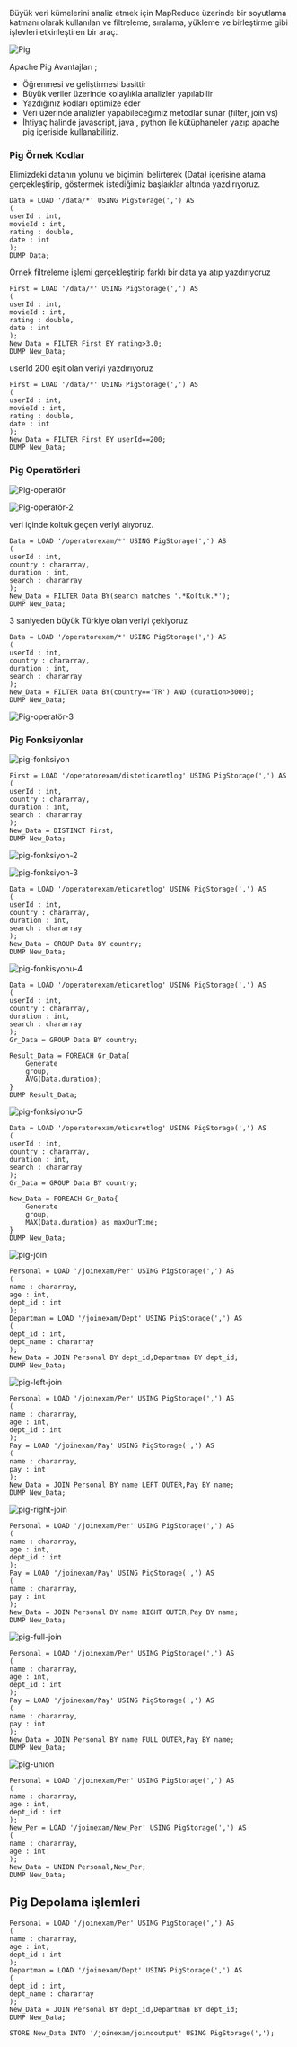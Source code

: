 Büyük veri kümelerini analiz etmek için MapReduce üzerinde bir soyutlama katmanı olarak kullanılan ve filtreleme, sıralama, yükleme ve birleştirme gibi işlevleri etkinleştiren bir araç.

![Pig](https://github.com/Teknoloji-Filozofu/Big_Data/blob/main/_media/Pig.PNG)

Apache Pig Avantajları ; 

- Öğrenmesi ve geliştirmesi basittir
- Büyük veriler üzerinde kolaylıkla analizler yapılabilir
- Yazdığınız kodları optimize eder 
- Veri üzerinde analizler yapabileceğimiz metodlar sunar (filter, join vs)
- İhtiyaç halinde javascript, java , python ile kütüphaneler yazıp apache pig içeriside kullanabiliriz.


### Pig Örnek Kodlar
Elimizdeki datanın yolunu ve biçimini belirterek (Data) içerisine atama gerçekleştirip, göstermek istediğimiz başlaıklar altında yazdırıyoruz.


```pig
Data = LOAD '/data/*' USING PigStorage(',') AS
(
userId : int,
movieId : int,
rating : double,
date : int
);
DUMP Data;
```
Örnek filtreleme işlemi gerçekleştirip farklı bir data ya atıp yazdırıyoruz

```pig
First = LOAD '/data/*' USING PigStorage(',') AS
(
userId : int,
movieId : int,
rating : double,
date : int
);
New_Data = FILTER First BY rating>3.0;
DUMP New_Data;
```
userId  200 eşit olan veriyi yazdırıyoruz

```pig
First = LOAD '/data/*' USING PigStorage(',') AS
(
userId : int,
movieId : int,
rating : double,
date : int
);
New_Data = FILTER First BY userId==200;
DUMP New_Data;
```

### Pig Operatörleri

![Pig-operatör](https://github.com/Teknoloji-Filozofu/Big_Data/blob/main/_media/Pig-operat%C3%B6r.PNG)

![Pig-operatör-2](https://github.com/Teknoloji-Filozofu/Big_Data/blob/main/_media/Pig-operat%C3%B6r-2.PNG)

veri içinde koltuk geçen veriyi alıyoruz.


```pig
Data = LOAD '/operatorexam/*' USING PigStorage(',') AS
(
userId : int,
country : chararray,
duration : int,
search : chararray
);
New_Data = FILTER Data BY(search matches '.*Koltuk.*');
DUMP New_Data;
```

3 saniyeden büyük Türkiye olan veriyi çekiyoruz

```pig
Data = LOAD '/operatorexam/*' USING PigStorage(',') AS
(
userId : int,
country : chararray,
duration : int,
search : chararray
);
New_Data = FILTER Data BY(country=='TR') AND (duration>3000);
DUMP New_Data;
```

![Pig-operatör-3](https://github.com/Teknoloji-Filozofu/Big_Data/blob/main/_media/Pig-operat%C3%B6r-3.PNG)

### Pig Fonksiyonlar 

![pig-fonksiyon](https://github.com/Teknoloji-Filozofu/Big_Data/blob/main/_media/pig-fonksiyon.PNG)

```pig
First = LOAD '/operatorexam/disteticaretlog' USING PigStorage(',') AS
(
userId : int,
country : chararray,
duration : int,
search : chararray
);
New_Data = DISTINCT First;
DUMP New_Data;
```

![pig-fonksiyon-2](https://github.com/Teknoloji-Filozofu/Big_Data/blob/main/_media/pig-fonksiyon-2.PNG)

![pig-fonksiyon-3](https://github.com/Teknoloji-Filozofu/Big_Data/blob/main/_media/pig-fonksiyon-3.PNG)

```pig
Data = LOAD '/operatorexam/eticaretlog' USING PigStorage(',') AS
(
userId : int,
country : chararray,
duration : int,
search : chararray
);
New_Data = GROUP Data BY country;
DUMP New_Data;
```

![pig-fonkisyonu-4](https://github.com/Teknoloji-Filozofu/Big_Data/blob/main/_media/pig-fonksiyon-4.PNG)

```pig
Data = LOAD '/operatorexam/eticaretlog' USING PigStorage(',') AS
(
userId : int,
country : chararray,
duration : int,
search : chararray
);
Gr_Data = GROUP Data BY country;

Result_Data = FOREACH Gr_Data{
	Generate
	group,
	AVG(Data.duration);
}
DUMP Result_Data;
```

![pig-fonksiyonu-5](https://github.com/Teknoloji-Filozofu/Big_Data/blob/main/_media/pig-fonksiyon-5.PNG)

```pig
Data = LOAD '/operatorexam/eticaretlog' USING PigStorage(',') AS
(
userId : int,
country : chararray,
duration : int,
search : chararray
);
Gr_Data = GROUP Data BY country;

New_Data = FOREACH Gr_Data{
	Generate
	group,
	MAX(Data.duration) as maxDurTime;
}
DUMP New_Data;
```

![pig-join](https://github.com/Teknoloji-Filozofu/Big_Data/blob/main/_media/pig-join.PNG)

```pig
Personal = LOAD '/joinexam/Per' USING PigStorage(',') AS
(
name : chararray,
age : int,
dept_id : int
);
Departman = LOAD '/joinexam/Dept' USING PigStorage(',') AS
(
dept_id : int,
dept_name : chararray
);
New_Data = JOIN Personal BY dept_id,Departman BY dept_id;
DUMP New_Data;
```

![pig-left-join](https://github.com/Teknoloji-Filozofu/Big_Data/blob/main/_media/pig-left-join.PNG)


```pig
Personal = LOAD '/joinexam/Per' USING PigStorage(',') AS
(
name : chararray,
age : int,
dept_id : int
);
Pay = LOAD '/joinexam/Pay' USING PigStorage(',') AS
(
name : chararray,
pay : int
);
New_Data = JOIN Personal BY name LEFT OUTER,Pay BY name;
DUMP New_Data;
```

![pig-right-join](https://github.com/Teknoloji-Filozofu/Big_Data/blob/main/_media/pig-right-join.PNG)

```pig
Personal = LOAD '/joinexam/Per' USING PigStorage(',') AS
(
name : chararray,
age : int,
dept_id : int
);
Pay = LOAD '/joinexam/Pay' USING PigStorage(',') AS
(
name : chararray,
pay : int
);
New_Data = JOIN Personal BY name RIGHT OUTER,Pay BY name;
DUMP New_Data;
```

![pig-full-join](https://github.com/Teknoloji-Filozofu/Big_Data/blob/main/_media/pig-full-jo%C4%B1n.PNG)

```pig
Personal = LOAD '/joinexam/Per' USING PigStorage(',') AS
(
name : chararray,
age : int,
dept_id : int
);
Pay = LOAD '/joinexam/Pay' USING PigStorage(',') AS
(
name : chararray,
pay : int
);
New_Data = JOIN Personal BY name FULL OUTER,Pay BY name;
DUMP New_Data;
```

![pig-unıon](https://github.com/Teknoloji-Filozofu/Big_Data/blob/main/_media/pig-un%C4%B1on.PNG)

```pig
Personal = LOAD '/joinexam/Per' USING PigStorage(',') AS
(
name : chararray,
age : int,
dept_id : int
);
New_Per = LOAD '/joinexam/New_Per' USING PigStorage(',') AS
(
name : chararray,
age : int
);
New_Data = UNION Personal,New_Per;
DUMP New_Data;
```
## Pig Depolama işlemleri

```pig
Personal = LOAD '/joinexam/Per' USING PigStorage(',') AS
(
name : chararray,
age : int,
dept_id : int
);
Departman = LOAD '/joinexam/Dept' USING PigStorage(',') AS
(
dept_id : int,
dept_name : chararray
);
New_Data = JOIN Personal BY dept_id,Departman BY dept_id;
DUMP New_Data;

STORE New_Data INTO '/joinexam/joinooutput' USING PigStorage(',');
```

